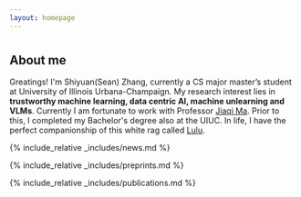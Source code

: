 ```yaml
---
layout: homepage
---
```


<h1 id="about-me"></h1>


## About me
Greatings! I'm Shiyuan(Sean) Zhang, currently a CS major master’s student at University of Illinois Urbana-Champaign. My research interest lies in <strong>trustworthy machine learning, data centric AI, machine unlearning and VLMs</strong>. Currently I am fortunate to work with Professor <a href="https://jiaqima.github.io/">Jiaqi Ma</a>. Prior to this, I completed my Bachelor's degree also at the UIUC. In life, I have the perfect companionship of this white rag called <a href="./assets/img/lulu.jpg">Lulu</a>.

<!-- ## Research Interests

- **Trustworthy ML:** fairness, robustness, and how to make model safety
- **Data-Centric AI:**  data attribution method -->

<!-- <strong style="color:#e74d3c; font-weight:600"><strong style="color:#57068c; font-weight:600">I am currently looking for the PhD opportunity on the 2025 or 2026, looking for the position in CS, Information Science, etc., related to Artificial Intelligence, NLP, and Machine Learning. Please feel free to contact me if you are interested. </strong></strong> -->

{% include_relative _includes/news.md %}

{% include_relative _includes/preprints.md %}

{% include_relative _includes/publications.md %}


